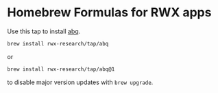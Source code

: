 # Homebrew Formulas for RWX apps

Use this tap to install [abq](https://abq.build/).

```bash
brew install rwx-research/tap/abq
```

or

```bash
brew install rwx-research/tap/abq@1
```

to disable major version updates with `brew upgrade`.
